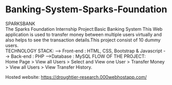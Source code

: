 # Banking-System-Sparks-Foundation
SPARKSBANK  
The Sparks Foundation Internship Project:Basic Banking System This Web application is used to transfer money between multiple users virtually 
and also helps to see the transaction details.This project consist of 10 dummy users.  
TECHNOLOGY STACK:  --> Front-end : HTML, CSS, Bootstrap &amp; Javascript  --> 
Back-end : PHP  -->Database : MySQL  FLOW OF THE PROJECT:  
Home Page > View all Users > Select and View one User > Transfer Money >  View all Users > View Transfer History.


Hosted website:   https://droughtier-research.000webhostapp.com/
